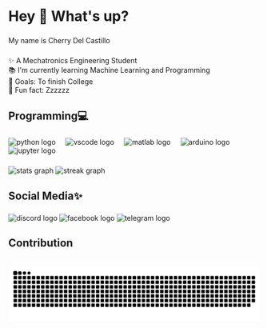 <h1 align="left">Hey 👋 What's up?</h1>

###

<p align="left">My name is Cherry Del Castillo</p>

###


###

<p align="left">✨ A Mechatronics Engineering Student<br>📚 I'm currently learning Machine Learning and Programming<br>🎯 Goals: To finish College<br>🎲 Fun fact: Zzzzzz</p>

###

<h2 align="left">Programming💻</h2>

###

<div align="left">
  <img src="https://skillicons.dev/icons?i=py" height="40" alt="python logo"  />
  <img width="12" />
  <img src="https://skillicons.dev/icons?i=vscode" height="40" alt="vscode logo"  />
  <img width="12" />
  <img src="https://cdn.jsdelivr.net/gh/devicons/devicon/icons/matlab/matlab-original.svg" height="40" alt="matlab logo"  />
  <img width="12" />
  <img src="https://skillicons.dev/icons?i=arduino" height="40" alt="arduino logo"  />
  <img width="12" />
  <img src="https://cdn.jsdelivr.net/gh/devicons/devicon/icons/jupyter/jupyter-original.svg" height="40" alt="jupyter logo"  />
</div>

###
<div align="left">
  <img src="https://github-readme-stats.vercel.app/api?username=Shewwy02&hide_title=false&hide_rank=false&show_icons=true&include_all_commits=true&count_private=true&disable_animations=false&theme=dracula&locale=en&hide_border=false" height="150" alt="stats graph"  />
  <img src="https://streak-stats.demolab.com?user=Shewwy02&locale=en&mode=daily&theme=dracula&hide_border=false&border_radius=5" height="150" alt="streak graph"  />
</div>

###
<h2 align="left">Social Media✨</h2>

###

<div align="left">
  <img src="https://raw.githubusercontent.com/maurodesouza/profile-readme-generator/master/src/assets/icons/social/discord/default.svg" width="52" height="40" alt="discord logo"  />
  <img src="https://raw.githubusercontent.com/maurodesouza/profile-readme-generator/master/src/assets/icons/social/facebook/default.svg" width="52" height="40" alt="facebook logo"  />
  <img src="https://raw.githubusercontent.com/maurodesouza/profile-readme-generator/master/src/assets/icons/social/telegram/default.svg" width="52" height="40" alt="telegram logo"  />
</div>

###
<h2 align="left">Contribution</h2>
 <br>
  <img alt="snake eating my contributions" src="https://raw.githubusercontent.com/salesp07/salesp07/output/github-contribution-grid-snake.svg" />
